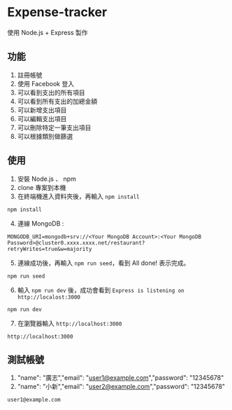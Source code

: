 # Expense-tracker

使用 Node.js + Express 製作

## 功能

1. 註冊帳號
2. 使用 Facebook 登入
3. 可以看到支出的所有項目
4. 可以看到所有支出的加總金額
5. 可以新增支出項目
6. 可以編輯支出項目
7. 可以刪除特定一筆支出項目
8. 可以根據類別做篩選

## 使用
1. 安裝 Node.js 、 npm
2. clone 專案到本機
3. 在終端機進入資料夾後，再輸入 ```npm install```
```
npm install
```
4. 連線 MongoDB : 
```
MONGODB_URI=mongodb+srv://<Your MongoDB Account>:<Your MongoDB Password>@cluster0.xxxx.xxxx.net/restaurant?retryWrites=true&w=majority
```
5. 連線成功後，再輸入 ```npm run seed```，看到 All done! 表示完成。
```
npm run seed
```
6. 輸入 ```npm run dev``` 後，成功會看到 ```Express is listening on http://localost:3000```
```
npm run dev
```
7. 在瀏覽器輸入 ```http://localhost:3000```
```
http://localhost:3000
```

## 測試帳號
1. "name": "廣志","email": "user1@example.com","password": "12345678"
2. "name": "小新","email": "user2@example.com","password": "12345678"
```
user1@example.com
```
